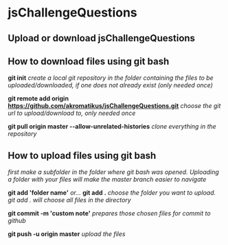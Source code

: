 # jsChallengeQuestions 
## Upload or download jsChallengeQuestions 

## How to download files using git bash
**git init**
*create a local git repository in the folder containing the files to be uploaded/downloaded, if one does not already exist (only needed once)*

**git remote add origin https://github.com/akromatikus/jsChallengeQuestions.git**
*choose the git url to upload/download to, only needed once*

**git pull origin master --allow-unrelated-histories**
*clone everything in the repository*

## How to upload files using git bash
*first make a subfolder in the folder where git bash was opened. Uploading a folder with your files will make the master branch easier to navigate*

**git add 'folder name'** *or...* **git add .** 
*choose the folder you want to upload. git add . will choose all files in the directory*

**git commit -m 'custom note'**
*prepares those chosen files for commit to github*

**git push -u origin master**
*upload the files*
 

  
  
  
